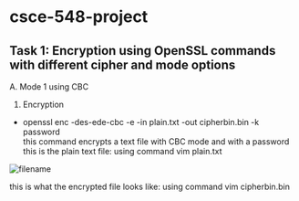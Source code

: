 # csce-548-project
Task 1: Encryption using OpenSSL commands with different cipher and mode options
----------------------------------------------------------------------------------------------------------------
A.	 Mode 1 using CBC 
1.	Encryption 
-	openssl enc -des-ede-cbc -e -in plain.txt -out cipherbin.bin -k password  
       this command encrypts a text file with CBC mode and with a password
this is the plain text file:  using command vim plain.txt

![filename](https://user-images.githubusercontent.com/36014195/36122343-010222b0-1017-11e8-9638-2e634287750f.png)

this is what the encrypted file looks like: using command vim cipherbin.bin
